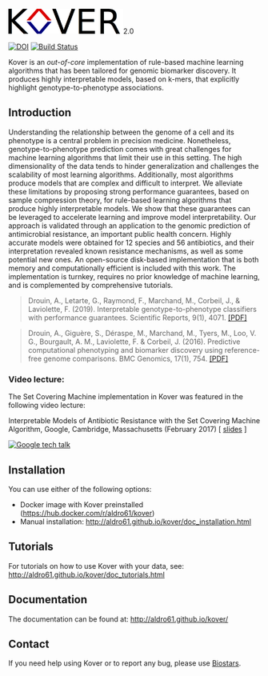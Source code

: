 <img src="./kover.png" height="50" />2.0

[![DOI](https://zenodo.org/badge/20289/aldro61/kover.svg)](https://zenodo.org/badge/latestdoi/20289/aldro61/kover)
[![Build Status](https://travis-ci.org/aldro61/kover.svg?branch=kover2)](https://travis-ci.org/aldro61/kover)

Kover is an *out-of-core* implementation of rule-based machine learning algorithms that has been tailored for genomic biomarker discovery. It produces highly interpretable models, based on k-mers, that explicitly highlight genotype-to-phenotype associations.

## Introduction

Understanding the relationship between the genome of a cell and its phenotype is a central problem in precision medicine. 
Nonetheless, genotype-to-phenotype prediction comes with great challenges for machine learning algorithms that limit their use in this setting. The high dimensionality of the data tends to hinder generalization and challenges the scalability of most learning algorithms. Additionally, most algorithms produce models that are complex and difficult to interpret. We alleviate these limitations by proposing strong performance guarantees, based on sample compression theory, for rule-based learning algorithms that produce highly interpretable models. We show that these guarantees can be leveraged to accelerate learning and improve model interpretability. Our approach is validated through an application to the genomic prediction of antimicrobial resistance, an important public health concern. Highly accurate models were obtained for 12 species and 56 antibiotics, and their interpretation revealed known resistance mechanisms, as well as some potential new ones. An open-source disk-based implementation that is both memory and computationally efficient is included with this work. The implementation is turnkey, requires no prior knowledge of machine learning, and is complemented by comprehensive tutorials.

> Drouin, A., Letarte, G., Raymond, F., Marchand, M., Corbeil, J., & Laviolette, F. (2019). Interpretable genotype-to-phenotype classifiers with performance guarantees. Scientific Reports, 9(1), 4071. [[PDF]](https://www.nature.com/articles/s41598-019-40561-2)

> Drouin, A., Giguère, S., Déraspe, M., Marchand, M., Tyers, M., Loo, V. G., Bourgault, A. M., Laviolette, F. & Corbeil, J. (2016). Predictive computational phenotyping and biomarker discovery using reference-free genome comparisons. BMC Genomics, 17(1), 754. [[PDF]](http://bmcgenomics.biomedcentral.com/articles/10.1186/s12864-016-2889-6)

### Video lecture:
The Set Covering Machine implementation in Kover was featured in the following video lecture:

Interpretable Models of Antibiotic Resistance with the Set Covering Machine Algorithm, Google, Cambridge, Massachusetts (February 2017) [ [slides](http://graal.ift.ulaval.ca/adrouin/talks/google_feb2017.pdf) ]

[![Google tech talk](https://img.youtube.com/vi/uomMdBdEwnk/0.jpg)](https://www.youtube.com/watch?v=uomMdBdEwnk)

## Installation

You can use either of the following options:
* Docker image with Kover preinstalled (https://hub.docker.com/r/aldro61/kover)
* Manual installation: http://aldro61.github.io/kover/doc_installation.html

## Tutorials

For tutorials on how to use Kover with your data, see: http://aldro61.github.io/kover/doc_tutorials.html

## Documentation

The documentation can be found at: http://aldro61.github.io/kover/

## Contact

If you need help using Kover or to report any bug, please use [Biostars](https://www.biostars.org/p/194520/).
